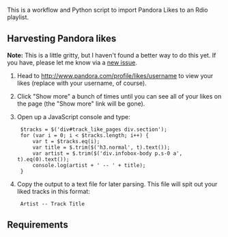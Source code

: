 This is a workflow and Python script to import Pandora Likes to an Rdio playlist.

## Harvesting Pandora likes

**Note:** This is a little gritty, but I haven't found a better way to do this yet. If you have, please let me know via a [new issue](https://github.com/nicksergeant/rdio-pandora-likes-importer/issues/new).

1. Head to http://www.pandora.com/profile/likes/username to view your likes (replace with your username, of course).
2. Click "Show more" a bunch of times until you can see all of your likes on the page (the "Show more" link will be gone).
3. Open up a JavaScript console and type:
    
        $tracks = $('div#track_like_pages div.section');
        for (var i = 0; i < $tracks.length; i++) {
            var t = $tracks.eq(i);
            var title = $.trim($('h3.normal', t).text());
            var artist = $.trim($('div.infobox-body p.s-0 a', t).eq(0).text());
            console.log(artist + ' -- ' + title);
        }

4. Copy the output to a text file for later parsing. This file will spit out your liked tracks in this format:

        Artist -- Track Title

## Requirements

